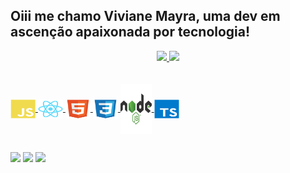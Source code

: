 ## Oiii me chamo Viviane Mayra, uma dev em ascenção apaixonada por tecnologia!
<div align="center">
  <a href="https://github.com/VivianeMayra">
  <img height="180em" src="https://github-readme-stats.vercel.app/api?username=VivianeMayra&show_icons=true&theme=dracula&include_all_commits=true&count_private=true"/>
  <img height="180em" src="https://github-readme-stats.vercel.app/api/top-langs/?username=VivianeMayra&layout=compact&langs_count=7&theme=dracula"/>
</div><br/>
<div style="display: inline_block"><br>
  <img align="center" alt="Vivi-Js" height="30" width="40" src="https://raw.githubusercontent.com/devicons/devicon/master/icons/javascript/javascript-plain.svg">
  <img align="center" alt="Vivi-React" height="30" width="40" src="https://raw.githubusercontent.com/devicons/devicon/master/icons/react/react-original.svg">
  <img align="center" alt="Vivi-HTML" height="30" width="40" src="https://raw.githubusercontent.com/devicons/devicon/master/icons/html5/html5-original.svg">
  <img align="center" alt="Vivi-CSS" height="30" width="40" src="https://raw.githubusercontent.com/devicons/devicon/master/icons/css3/css3-original.svg">
   <img align="center" alt="Vivi-NODE" height="80" width="50" src="https://raw.githubusercontent.com/devicons/devicon/master/icons/nodejs/nodejs-original-wordmark.svg">
  <img align="center" alt="Vivi-TS" height="30" width="40" src="https://raw.githubusercontent.com/devicons/devicon/master/icons/typescript/typescript-original.svg">
  
  
</div>
  
  ##
 
<div> 
  <a href="https://instagram.com/viviane_mayra" target="_blank"><img src="https://img.shields.io/badge/-Instagram-%23E4405F?style=for-the-badge&logo=instagram&logoColor=white" target="_blank"></a>
  <a href = "mailto:vivi.mayra01@gmail.com"><img src="https://img.shields.io/badge/-Gmail-%23333?style=for-the-badge&logo=gmail&logoColor=white" target="_blank"></a>
  <a href="https://www.linkedin.com/in/viviane-mayra-a87a49237/" target="_blank"><img src="https://img.shields.io/badge/-LinkedIn-%230077B5?style=for-the-badge&logo=linkedin&logoColor=white" target="_blank"></a>  
</div>
